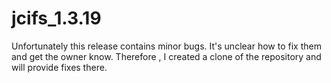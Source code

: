# jcifs_1.3.19

Unfortunately this release contains minor bugs. It's unclear how to fix them and get the owner know.
Therefore , I created a clone of the repository and will provide fixes there.